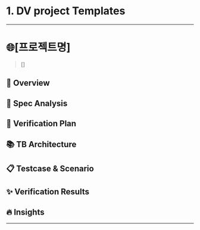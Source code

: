 # 1. DV project Templates

-----------------------
# 🌐[프로젝트명]

> []


## 🔎 Overview

## 📌 Spec Analysis

## 🔁 Verification Plan

## 📚 TB Architecture

## 📋 Testcase & Scenario

## ✨ Verification Results

## 🔥 Insights
--------------------------
